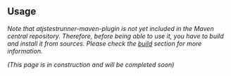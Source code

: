 ## Usage

<em>Note that atjstestrunner-maven-plugin is not yet included in the Maven central repository. Therefore, before being
able to use it, you have to build and install it from sources. Please check the [build](build.html) section for more information.</em>

<em>(This page is in construction and will be completed soon)</em>
